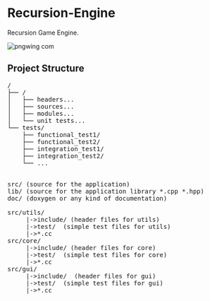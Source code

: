 # Recursion-Engine
Recursion Game Engine.

![pngwing com](https://github.com/Osmanyasal/Recursion-Engine/assets/22853419/43181e63-15a4-49d3-98a7-c059f6e34765)

## Project Structure
<pre>
<name>/
├── <name>/
│   ├── headers...
│   ├── sources...
│   ├── modules...
│   └── unit tests...
└── tests/
    ├── functional_test1/
    ├── functional_test2/
    ├── integration_test1/
    ├── integration_test2/
    └── ...

     
src/ (source for the application)
lib/ (source for the application library *.cpp *.hpp)
doc/ (doxygen or any kind of documentation)

src/utils/
     |->include/ (header files for utils)
     |->test/  (simple test files for utils)
     |->*.cc
src/core/
     |->include/ (header files for core)
     |->test/  (simple test files for core)
     |->*.cc
src/gui/ 
     |->include/  (header files for gui)
     |->test/  (simple test files for gui)
     |->*.cc 
</pre>


